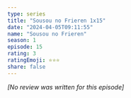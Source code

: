 ```yaml
---
type: series
title: "Sousou no Frieren 1x15"
date: "2024-04-05T09:11:55"
name: "Sousou no Frieren"
season: 1
episode: 15
rating: 3
ratingEmoji: ⭐️⭐️⭐️
share: false
---
```


_[No review was written for this episode]_
